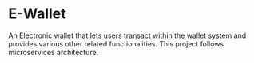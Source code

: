 # E-Wallet
An Electronic wallet that lets users transact within the wallet system and provides various other related functionalities. This project follows microservices architecture.
